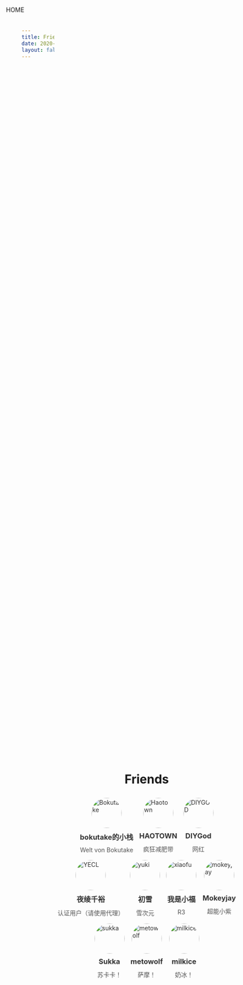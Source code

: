 ```yaml
---
title: Friends
date: 2020-02-19 23:48:12
layout: false
---
```


<!DOCTYPE html>
<html lang="en">
<head>
    <meta charset="UTF-8">
    <meta name="viewport" content="width=device-width, initial-scale=1.0">
    <title>Friends</title>
    <style>
:root{
    font-family:serif;
}
main {
    display: flex;
    flex-direction: column;
    align-items: center;
    align-self: center;
    margin: -15% 0 0 0;
}
a{
    color:#333;
    text-decoration:none;
}
article.friends {
    display: flex;
    margin: 0.5em;
    flex-direction: column;
}
img.avatar {border-radius: 100%;width: 5em;height: 5em;align-self: center;}
.friends-container {
    display: flex;
    width: fit-content;
    align-content: center;
    justify-content: center;
    flex-wrap: wrap;
}
.friends h3 {
    margin: 0.5em auto;
}
.friends figure {
    margin: 0.1em auto;
    color: #555;
}
h1 {
    width: fit-content;
}
body {
    display: flex;
    min-height: 100vh;
    margin: 0;
    justify-content: center;
}
.home-button {
    position: fixed;
    left: 1em;
    top: 1em;
}</style>
</head>
<body>
    <div class="home-button" onclick="location.href = '/'">HOME</div>
    <main>
        <h1>Friends</h1>
        <div class="friends-container">
            <a href="https://bokutake.com"><article class="friends">
                <img src="https://secure.gravatar.com/avatar/86ef10df2865daf36471371b8260e138?s=100" alt="Bokutake" class="avatar">
                <h3>bokutake的小栈</h3>
                <figure>Welt von Bokutake</figure>
            </article></a>
            <a href="https://haotown.cn/"><article class="friends">
                <img src="https://secure.gravatar.com/avatar/d0b3bc8c616d20b72ba5d59a7a1c6c79?s=100" alt="Haotown" class="avatar">
                <h3>HAOTOWN</h3>
                <figure>疯狂减肥带</figure>
            </article></a><a href="https://diygod.me/"><article class="friends">
                <img src="https://cdn.jsdelivr.net/gh/DIYgod/diygod.me@gh-pages/images/DIYgod.jpg" alt="DIYGOD " class="avatar" width="100" height="100">
                <h3>DIYGod</h3>
                <figure>网红</figure>
            </article></a><a href="https://yecl.net/"><article class="friends">
                <img src="https://i.loli.net/2020/03/18/OUNRqcV62gatu8M.png" alt="YECL" class="avatar" width="100" height="100">
                <h3>夜绫千裕</h3>
                <figure>认证用户（请使用代理）</figure>
            </article></a><a href="https://yuki.yuki233.com/"><article class="friends">
                <img src="https://i.loli.net/2020/03/20/AsjGK1p3XxNyDZk.png" alt="yuki" class="avatar" width="100" height="100">
                <h3>初雪</h3>
                <figure>雪次元</figure>
            </article></a><a href="https://woshixiaofu666.github.io/"><article class="friends">
                <img src="https://i.loli.net/2019/12/10/uqBgf2D3Hpzdr6x.jpg" alt="xiaofu" class="avatar" width="100" height="100">
                <h3>我是小福</h3>
                <figure>R3</figure>
            </article></a><a href="https://www.mokeyjay.com/"><article class="friends">
                <img src="https://www.mokeyjay.com/headimg.png" alt="mokeyjay" class="avatar" width="100" height="100">
                <h3>Mokeyjay</h3>
                <figure>超能小紫</figure>
            </article></a><a href="https://skk.moe/"><article class="friends">
                <img src="https://cdn.jsdelivr.net/npm/skx@0.0.1/avatar/128x128.png" alt="sukka" class="avatar" width="100" height="100">
                <h3>Sukka</h3>
                <figure>苏卡卡！</figure>
            </article></a><a href="https://i-meto.com/"><article class="friends">
                <img src="https://i-meto.com/wp-content/uploads/2019/12/2666735-1.jpeg" alt="metowolf" class="avatar" width="100" height="100">
                <h3>metowolf</h3>
                <figure>萨摩！</figure>
            </article></a><a href="https://milkice.me/"><article class="friends">
                <img src="https://static.milkice.yecdn.com/wp-content/uploads/2020/03/avatar.jpg" alt="milkice" class="avatar" width="100" height="100">
                <h3>milkice</h3>
                <figure>奶冰！</figure>
            </article></a>
        </div>
    </main> 
</body>
</html>